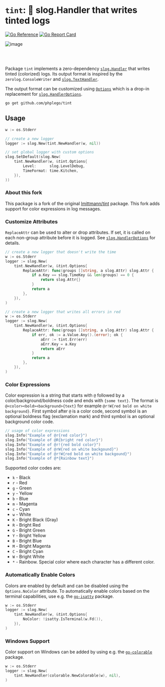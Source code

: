 # `tint`: 🌈 **slog.Handler** that writes tinted logs

[![Go Reference](https://pkg.go.dev/badge/github.com/phplego/tint.svg)](https://pkg.go.dev/github.com/phplego/tint#section-documentation)
[![Go Report Card](https://goreportcard.com/badge/github.com/phplego/tint)](https://goreportcard.com/report/github.com/phplego/tint)


![image](https://github.com/user-attachments/assets/ad3855ea-ab17-4109-b027-3f0fbb67e0a2)

<br>
<br>

Package `tint` implements a zero-dependency [`slog.Handler`](https://pkg.go.dev/log/slog#Handler)
that writes tinted (colorized) logs. Its output format is inspired by the `zerolog.ConsoleWriter` and
[`slog.TextHandler`](https://pkg.go.dev/log/slog#TextHandler).

The output format can be customized using [`Options`](https://pkg.go.dev/github.com/lmittmann/tint#Options)
which is a drop-in replacement for [`slog.HandlerOptions`](https://pkg.go.dev/log/slog#HandlerOptions).

```
go get github.com/phplego/tint
```

## Usage

```go
w := os.Stderr

// create a new logger
logger := slog.New(tint.NewHandler(w, nil))

// set global logger with custom options
slog.SetDefault(slog.New(
    tint.NewHandler(w, &tint.Options{
        Level:      slog.LevelDebug,
        TimeFormat: time.Kitchen,
    }),
))

```

### About this fork
This package is a fork of the original [lmittmann/tint](https://github.com/lmittmann/tint) package. 
This fork adds support for color expressions in log messages.

### Customize Attributes

`ReplaceAttr` can be used to alter or drop attributes. If set, it is called on
each non-group attribute before it is logged. See [`slog.HandlerOptions`](https://pkg.go.dev/log/slog#HandlerOptions)
for details.

```go
// create a new logger that doesn't write the time
w := os.Stderr
logger := slog.New(
    tint.NewHandler(w, &tint.Options{
        ReplaceAttr: func(groups []string, a slog.Attr) slog.Attr {
            if a.Key == slog.TimeKey && len(groups) == 0 {
                return slog.Attr{}
            }
            return a
        },
    }),
)
```

```go
// create a new logger that writes all errors in red
w := os.Stderr
logger := slog.New(
    tint.NewHandler(w, &tint.Options{
        ReplaceAttr: func(groups []string, a slog.Attr) slog.Attr {
            if err, ok := a.Value.Any().(error); ok {
                aErr := tint.Err(err)
                aErr.Key = a.Key
                return aErr
            }
            return a
        },
    }),
)
```

### Color Expressions
Color expression is a string that starts with `@` followed by a color/background/boldness code and ends with `{some text}`.
The format is `@<color><bold><background>{text}` for example `@r!W{red bold on white background}`.
First symbol after `@` is a color code, second symbol is an optional boldness flag (exclamation mark) and third symbol is an optional background color code.

```go
// usage of color expressions
slog.Info("Example of @r{red color}")
slog.Info("Example of @R{bright red color}")
slog.Info("Example of @r!{red bold color}")
slog.Info("Example of @rW{red on white backgound}")
slog.Info("Example of @r!W{red bold on white backgound}")
slog.Info("Example of @*{Rainbow text}")
```

Supported color codes are:

- `k` - Black
- `r` - Red
- `g` - Green
- `y` - Yellow
- `b` - Blue
- `m` - Magenta
- `c` - Cyan
- `w` - White
- `K` - Bright Black (Gray)
- `R` - Bright Red
- `G` - Bright Green
- `Y` - Bright Yellow
- `B` - Bright Blue
- `M` - Bright Magenta
- `C` - Bright Cyan
- `W` - Bright White
- `*` - Rainbow. Special color where each character has a different color.




### Automatically Enable Colors

Colors are enabled by default and can be disabled using the `Options.NoColor`
attribute. To automatically enable colors based on the terminal capabilities,
use e.g. the [`go-isatty`](https://github.com/mattn/go-isatty) package.

```go
w := os.Stderr
logger := slog.New(
    tint.NewHandler(w, &tint.Options{
        NoColor: !isatty.IsTerminal(w.Fd()),
    }),
)
```

### Windows Support

Color support on Windows can be added by using e.g. the
[`go-colorable`](https://github.com/mattn/go-colorable) package.

```go
w := os.Stderr
logger := slog.New(
    tint.NewHandler(colorable.NewColorable(w), nil),
)
```
